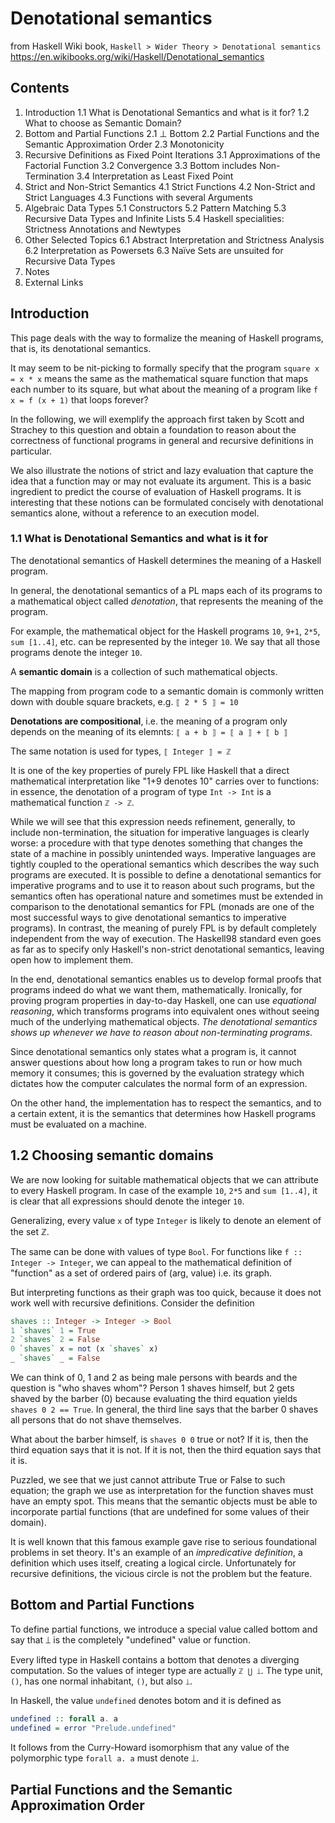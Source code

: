 # Denotational semantics

from Haskell Wiki book, `Haskell > Wider Theory > Denotational semantics`    
https://en.wikibooks.org/wiki/Haskell/Denotational_semantics

## Contents

1. Introduction
  1.1 What is Denotational Semantics and what is it for?
  1.2 What to choose as Semantic Domain?
2. Bottom and Partial Functions
  2.1 ⊥ Bottom
  2.2 Partial Functions and the Semantic Approximation Order
  2.3 Monotonicity
3. Recursive Definitions as Fixed Point Iterations
  3.1 Approximations of the Factorial Function
  3.2 Convergence
  3.3 Bottom includes Non-Termination
  3.4 Interpretation as Least Fixed Point
4. Strict and Non-Strict Semantics
  4.1 Strict Functions
  4.2 Non-Strict and Strict Languages
  4.3 Functions with several Arguments
5. Algebraic Data Types
  5.1 Constructors
  5.2 Pattern Matching
  5.3 Recursive Data Types and Infinite Lists
  5.4 Haskell specialities: Strictness Annotations and Newtypes
6. Other Selected Topics
  6.1 Abstract Interpretation and Strictness Analysis
  6.2 Interpretation as Powersets
  6.3 Naïve Sets are unsuited for Recursive Data Types
7. Notes
8. External Links


## Introduction

This page deals with the way to formalize the meaning of Haskell programs, that is, its denotational semantics.

It may seem to be nit-picking to formally specify that the program `square x = x * x` means the same as the mathematical square function that maps each number to its square, but what about the meaning of a program like `f x = f (x + 1)` that loops forever?

In the following, we will exemplify the approach first taken by Scott and Strachey to this question and obtain a foundation to reason about the correctness of functional programs in general and recursive definitions in particular.

We also illustrate the notions of strict and lazy evaluation that capture the idea that a function may or may not evaluate its argument. This is a basic ingredient to predict the course of evaluation of Haskell programs. It is interesting that these notions can be formulated concisely with denotational semantics alone, without a reference to an execution model.

### 1.1 What is Denotational Semantics and what is it for

The denotational semantics of Haskell determines the meaning of a Haskell program.

In general, the denotational semantics of a PL maps each of its programs to a mathematical object called *denotation*, that represents the meaning of the program.

For example, the mathematical object for the Haskell programs `10`, `9+1`, `2*5`, `sum [1..4]`, etc. can be represented by the integer `10`. We say that all those programs denote the integer `10`.

A **semantic domain** is a collection of such mathematical objects.

The mapping from program code to a semantic domain is commonly written down with double square brackets, e.g. `⟦ 2 * 5 ⟧ = 10`

**Denotations are compositional**, i.e. the meaning of a program only depends on the meaning of its elemnts: `⟦ a + b ⟧ = ⟦ a ⟧ + ⟦ b ⟧`

The same notation is used for types, `⟦ Integer ⟧ = ℤ`

It is one of the key properties of purely FPL like Haskell that a direct mathematical interpretation like "1+9 denotes 10" carries over to functions: in essence, the denotation of a program of type `Int -> Int` is a mathematical function `ℤ -> ℤ`.

While we will see that this expression needs refinement, generally, to include non-termination, the situation for imperative languages is clearly worse: a procedure with that type denotes something that changes the state of a machine in possibly unintended ways. Imperative languages are tightly coupled to the operational semantics which describes the way such programs are executed. It is possible to define a denotational semantics for imperative programs and to use it to reason about such programs, but the semantics often has operational nature and sometimes must be extended in comparison to the denotational semantics for FPL (monads are one of the most successful ways to give denotational semantics to imperative programs). In contrast, the meaning of purely FPL is by default completely independent from the way of execution. The Haskell98 standard even goes as far as to specify only Haskell's non-strict denotational semantics, leaving open how to implement them.

In the end, denotational semantics enables us to develop formal proofs that programs indeed do what we want them, mathematically. Ironically, for proving program properties in day-to-day Haskell, one can use *equational reasoning*, which transforms programs into equivalent ones without seeing much of the underlying mathematical objects. *The denotational semantics shows up whenever we have to reason about non-terminating programs*.

Since denotational semantics only states what a program is, it cannot answer questions about how long a program takes to run or how much memory it consumes; this is governed by the evaluation strategy which dictates how the computer calculates the normal form of an expression.

On the other hand, the implementation has to respect the semantics, and to a certain extent, it is the semantics that determines how Haskell programs must be evaluated on a machine.

## 1.2 Choosing semantic domains

We are now looking for suitable mathematical objects that we can attribute to every Haskell program. In case of the example `10`, `2*5` and `sum [1..4]`, it is clear that all expressions should denote the integer `10`.

Generalizing, every value `x` of type `Integer` is likely to denote an element of the set ℤ.

The same can be done with values of type `Bool`. For functions like 
`f :: Integer -> Integer`, we can appeal to the mathematical definition of "function" as a set of ordered pairs of (arg, value) i.e. its graph.

But interpreting functions as their graph was too quick, because it does not work well with recursive definitions. Consider the definition

```hs
shaves :: Integer -> Integer -> Bool
1 `shaves` 1 = True
2 `shaves` 2 = False
0 `shaves` x = not (x `shaves` x)
_ `shaves` _ = False
```

We can think of 0, 1 and 2 as being male persons with beards and the question is "who shaves whom"? Person 1 shaves himself, but 2 gets shaved by the barber (0) because evaluating the third equation yields `shaves 0 2 == True`. In general, the third line says that the barber 0 shaves all persons that do not shave themselves.

What about the barber himself, is `shaves 0 0` true or not? If it is, then the third equation says that it is not. If it is not, then the third equation says that it is.

Puzzled, we see that we just cannot attribute True or False to such equation; the graph we use as interpretation for the function shaves must have an empty spot. This means that the semantic objects must be able to incorporate partial functions (that are undefined for some values of their domain).

It is well known that this famous example gave rise to serious foundational problems in set theory. It's an example of an *impredicative definition*, a definition which uses itself, creating a logical circle. Unfortunately for recursive definitions, the vicious circle is not the problem but the feature.

## Bottom and Partial Functions

To define partial functions, we introduce a special value called bottom and say that ⟘ is the completely "undefined" value or function.

Every lifted type in Haskell contains a bottom that denotes a diverging computation. So the values of integer type are actually `ℤ ⋃ ⟘`. The type unit, `()`, has one normal inhabitant, `()`, but also `⟘`.

In Haskell, the value `undefined` denotes botom and it is defined as

```hs
undefined :: forall a. a
undefined = error "Prelude.undefined"
```

It follows from the Curry-Howard isomorphism that any value of the polymorphic type `forall a. a` must denote ⟘.

## Partial Functions and the Semantic Approximation Order
